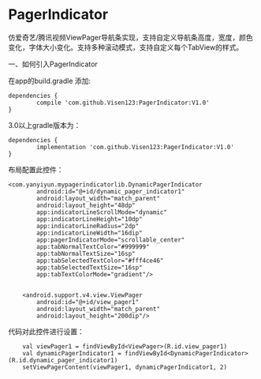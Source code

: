 # PagerIndicator
仿爱奇艺/腾讯视频ViewPager导航条实现，支持自定义导航条高度，宽度，颜色变化，字体大小变化。支持多种滚动模式，支持自定义每个TabView的样式。

一、如何引入PagerIndicator

在app的build.gradle 添加:

	dependencies {
	        compile 'com.github.Visen123:PagerIndicator:V1.0'
	}
        
	
3.0以上gradle版本为：

	dependencies {
	        implementation 'com.github.Visen123:PagerIndicator:V1.0'
	}


布局配置此控件：

    <com.yanyiyun.mypagerindicatorlib.DynamicPagerIndicator
            android:id="@+id/dynamic_pager_indicator1"
            android:layout_width="match_parent"
            android:layout_height="48dp"
            app:indicatorLineScrollMode="dynamic"
            app:indicatorLineHeight="10dp"
            app:indicatorLineRadius="2dp"
            app:indicatorLineWidth="16dip"
            app:pagerIndicatorMode="scrollable_center"
            app:tabNormalTextColor="#999999"
            app:tabNormalTextSize="16sp"
            app:tabSelectedTextColor="#fff4ce46"
            app:tabSelectedTextSize="16sp"
            app:tabTextColorMode="gradient"/>
	    

        <android.support.v4.view.ViewPager
            android:id="@+id/view_pager1"
            android:layout_width="match_parent"
            android:layout_height="200dip"/>
	    
	  
代码对此控件进行设置：

        val viewPager1 = findViewById<ViewPager>(R.id.view_pager1)
        val dynamicPagerIndicator1 = findViewById<DynamicPagerIndicator>(R.id.dynamic_pager_indicator1)
        setViewPagerContent(viewPager1, dynamicPagerIndicator1, 2)
          

